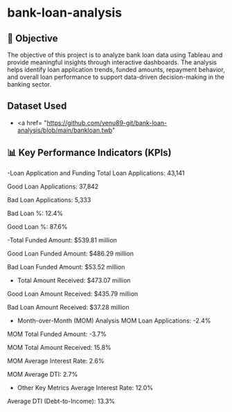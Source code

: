 # bank-loan-analysis
## 🎯 Objective

The objective of this project is to analyze bank loan data using Tableau and provide meaningful insights through interactive dashboards. The analysis helps identify loan application trends, funded amounts, repayment behavior, and overall loan performance to support data-driven decision-making in the banking sector.
## Dataset Used
- <a href= "https://github.com/venu89-git/bank-loan-analysis/blob/main/bankloan.twb"
## 📊 Key Performance Indicators (KPIs)
-Loan Application and Funding
Total Loan Applications: 43,141

Good Loan Applications: 37,842

Bad Loan Applications: 5,333

Bad Loan %: 12.4%

Good Loan %: 87.6%

-Total Funded Amount: $539.81 million

Good Loan Funded Amount: $486.29 million

Bad Loan Funded Amount: $53.52 million

- Total Amount Received: $473.07 million

Good Loan Amount Received: $435.79 million

Bad Loan Amount Received: $37.28 million

- Month-over-Month (MOM) Analysis
MOM Loan Applications: -2.4%

MOM Total Funded Amount: -3.7%

MOM Total Amount Received: 15.8%

MOM Average Interest Rate: 2.6%

MOM Average DTI: 2.7%

- Other Key Metrics
Average Interest Rate: 12.0%

Average DTI (Debt-to-Income): 13.3%
